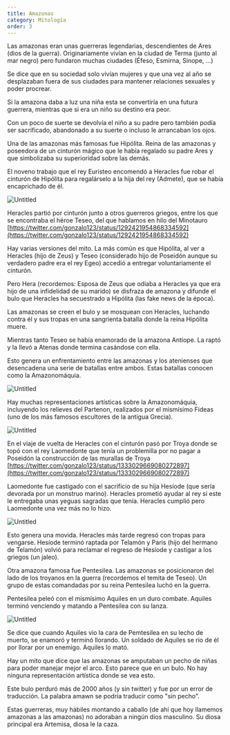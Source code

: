 ```yaml
---
title: Amazonas
category: Mitología
order: 3
---
```


Las amazonas eran unas guerreras legendarias, descendientes de Ares (dios de la guerra). Originariamente vivían en la ciudad de Terma (junto al mar negro) pero fundaron muchas ciudades (Éfeso, Esmirna, Sinope, ...) 

Se dice que en su sociedad solo vivían mujeres y que una vez al año se desplazaban fuera de sus ciudades para mantener relaciones sexuales y poder procrear.

Si la amazona daba a luz una niña esta se convertiría en una futura guerrera, mientras que si era un niño su destino era peor.

Con un poco de suerte se devolvía el niño a su padre pero también podía ser sacrificado, abandonado a su suerte o incluso le arrancaban los ojos.

Una de las amazonas más famosas fue Hipólita. Reina de las amazonas y poseedora de un cinturón mágico que le había regalado su padre Ares y que simbolizaba su superioridad sobre las demás.

El noveno trabajo que el rey Euristeo encomendó a Heracles fue robar el cinturón de Hipólita para regalárselo a la hija del rey (Admete), que se había encaprichado de él.

![Untitled]({{site.baseurl}}/images/Amazonas%20479dac5c49c541e9ace111b4be6856ef/cinturon_de_Hipolita_-_Buscar_con_Google.jpg)

Heracles partió por cinturón junto a otros guerreros griegos, entre los que se encontraba el héroe Teseo, del que hablamos en hilo del Minotauro [https://twitter.com/gonzalo123/status/1292421954868334592](https://twitter.com/gonzalo123/status/1292421954868334592)

Hay varias versiones del mito. La más común es que Hipólita, al ver a Heracles (hijo de Zeus) y Teseo (considerado hijo de Poseidón aunque su verdadero padre era el rey Egeo) accedió a entregar voluntariamente el cinturón.

Pero Hera (recordemos: Esposa de Zeus que odiaba a Heracles ya que era hijo de una infidelidad de su marido) se disfraza de amazona y difunde el bulo que Heracles ha secuestrado a Hipólita (las fake news de la época).

Las amazonas se creen el bulo y se mosquean con Heracles, luchando contra él y sus tropas en una sangrienta batalla donde la reina Hipólita muere.

Mientras tanto Teseo se había enamorado de la amazona Antíope. La raptó y la llevó a Atenas donde termina casándose con ella.

Esto genera un enfrentamiento entre las amazonas y los atenienses que desencadena una serie de batallas entre ambos. Estas batallas conocen como la Amazonomáquia.

![Untitled]({{site.baseurl}}/images/Amazonas%20479dac5c49c541e9ace111b4be6856ef/Archivo_Peter_Paul_Rubens_007_jpg_-_Wikipedia__la_enciclopedia_libre.jpg)

Hay muchas representaciones artísticas sobre la Amazonomáquia, incluyendo los relieves del Partenon, realizados por el mismísimo Fideas (uno de los más famosos escultores de la antigua Grecia).

![Untitled]({{site.baseurl}}/images/Amazonas%20479dac5c49c541e9ace111b4be6856ef/amazonas_partenon_-_Buscar_con_Google.jpg)

En el viaje de vuelta de Heracles con el cinturón pasó por Troya donde se topó con el rey Laomedonte que tenía un problemilla por no pagar a Poseidón la construcción de las murallas de Troya [https://twitter.com/gonzalo123/status/1333029669080272897](https://twitter.com/gonzalo123/status/1333029669080272897)

Laomedonte fue castigado con el sacrificio de su hija Hesíode (que sería devorada por un monstruo marino). Heracles prometió ayudar al rey si este le entregaba unas yeguas sagradas que tenía. Heracles cumplió pero Laomedonte una vez más no lo hizo.

![Untitled]({{site.baseurl}}/images/Amazonas%20479dac5c49c541e9ace111b4be6856ef/12__Heracles_liberando_a_Hesione_-_El_Estudio_del_Pintor.jpg)

Esto genera una movida. Heracles más tarde regresó con tropas para vengarse. Hesíode terminó raptada por Telamón y Paris (hijo del hermano de Telamón) volvió para reclamar el regreso de Hesíode y castigar a los griegos (un jaleo).

Otra amazona famosa fue Pentesilea. Las amazonas se posicionaron del lado de los troyanos en la guerra (recordemos el temita de Teseo). Un grupo de estas comandadas por su reina Pentesilea luchó en la guerra.

Pentesilea peleó con el mismísimo Aquiles en un duro combate. Aquiles terminó venciendo y matando a Pentesilea con su lanza.

![Untitled]({{site.baseurl}}/images/Amazonas%20479dac5c49c541e9ace111b4be6856ef/amazonas_Pentesilea_-_Buscar_con_Google.jpg)

Se dice que cuando Aquiles vio la cara de Pemtesilea en su lecho de muerto, se enamoró y terminó llorando. Un soldado de Aquiles se rio de él por llorar por un enemigo. Aquiles lo mató.

Hay un mito que dice que las amazonas se amputaban un pecho de niñas para poder manejar mejor el arco. Esto parece que en un bulo. No hay ninguna representación artística donde se vea esto.

Este bulo perduró más de 2000 años (y sin twitter) y fue por un error de traducción. La palabra amawn se podría traducir como "sin pecho".

Estas guerreras, muy hábiles montando a caballo (de ahí que hoy llamemos amazonas a las amazonas) no adoraban a ningún dios masculino. Su diosa principal era Artemisa, diosa le la caza.
